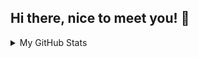 ## Hi there, nice to meet you! 👋

<details>
  <summary>My GitHub Stats</summary>
  <br>
  
<p align="center">
<img align="center" src="https://github-readme-stats.vercel.app/api?username=DogNeverSleep&show_icons=true&hide_title=false&count_private=true&hide=issues" />
<img align="center" src="https://github-readme-stats.vercel.app/api/top-langs/?username=DogNeverSleep&layout=compact" alt="DogNeverSleep's Github Stats" />
</p>
</details>

<!--
**DogNeverSleep/DogNeverSleep** is a ✨ _special_ ✨ repository because its `README.md` (this file) appears on your GitHub profile.

Here are some ideas to get you started:

- 🔭 I’m currently working on ...
- 🌱 I’m currently learning ...
- 👯 I’m looking to collaborate on ...
- 🤔 I’m looking for help with ...
- 💬 Ask me about ...
- 📫 How to reach me: ...
- 😄 Pronouns: ...
- ⚡ Fun fact: ...
-->
